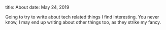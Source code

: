title: About
date: May 24, 2019

Going to try to write about tech related things I find interesting. You never know, I may end up writing about other things too, as they strike my fancy.
